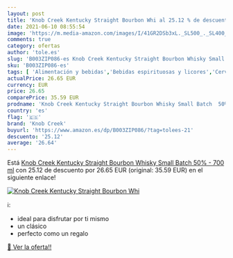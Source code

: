 ```yaml
---
layout: post
title: 'Knob Creek Kentucky Straight Bourbon Whi al 25.12 % de descuento'
date: 2021-06-10 08:55:54
image: 'https://m.media-amazon.com/images/I/41GR2DSb3xL._SL500_._SL400_.jpg'
comments: true
category: ofertas
author: 'tole.es'
slug: 'B003ZIP086-es Knob Creek Kentucky Straight Bourbon Whisky Small Batch...'
sku: 'B003ZIP086-es'
tags: [ 'Alimentación y bebidas','Bebidas espirituosas y licores','Cervezas, vinos y licores','Whisky','knob creek','whisky', ]
actualPrice: 26.65 EUR
currency: EUR
price: 26.65
comparePrice: 35.59 EUR
prodname: 'Knob Creek Kentucky Straight Bourbon Whisky Small Batch  50% - 700 ml'
country: 'es'
flag: '🇪🇸'
brand: 'Knob Creek'
buyurl: 'https://www.amazon.es/dp/B003ZIP086/?tag=tolees-21'
descuento: '25.12'
average: '26.64'
---
```


Está [Knob Creek Kentucky Straight Bourbon Whisky Small Batch  50% - 700 ml](https://www.amazon.es/dp/B003ZIP086/?tag=tolees-21) con 25.12 de descuento por 26.65 EUR (original: 35.59 EUR) en el siguiente enlace!

[![Knob Creek Kentucky Straight Bourbon Whi](https://m.media-amazon.com/images/I/41GR2DSb3xL._SL500_._SL400_.jpg)](https://www.amazon.es/dp/B003ZIP086/?tag=tolees-21)

ℹ️:

- ideal para disfrutar por ti mismo
- un clásico
- perfecto como un regalo

[🛒 Ver la oferta!!](https://www.amazon.es/dp/B003ZIP086/?tag=tolees-21)
